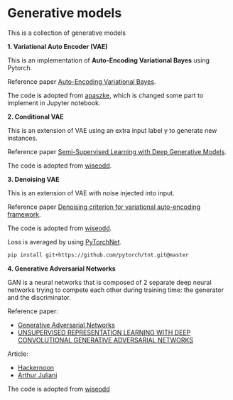 # Generative models
This is a collection of generative models

**1. Variational Auto Encoder (VAE)**

This is an implementation of **Auto-Encoding Variational Bayes** using Pytorch.

Reference paper [Auto-Encoding Variational Bayes](https://arxiv.org/abs/1312.6114).

The code is adopted from [apaszke](https://github.com/pytorch/examples/blob/master/vae/main.py), which is changed some part to implement in Jupyter notebook.

**2. Conditional VAE**

This is an extension of VAE using an extra input label y to generate new instances.

Reference paper [Semi-Supervised Learning with Deep Generative Models](https://arxiv.org/abs/1406.5298).

The code is adopted from [wiseodd](https://github.com/wiseodd/generative-models/tree/master/VAE/conditional_vae).

**3. Denoising VAE**

This is an extension of VAE with noise injected into input.

Reference paper [Denoising criterion for variational auto-encoding framework](https://arxiv.org/abs/1511.06406).

The code is adopted from [wiseodd](https://github.com/wiseodd/generative-models/blob/master/VAE/denoising_vae/dvae_pytorch.py).

Loss is averaged by using [PyTorchNet](https://github.com/pytorch/tnt).

```sh
pip install git+https://github.com/pytorch/tnt.git@master
```

**4. Generative Adversarial Networks**

GAN is a neural networks that is composed of 2 separate deep neural networks trying to compete each other during training time: the generator and the discriminator.

Reference paper:
- [Generative Adversarial Networks](https://arxiv.org/abs/1406.2661)
- [UNSUPERVISED REPRESENTATION LEARNING WITH DEEP CONVOLUTIONAL GENERATIVE ADVERSARIAL NETWORKS](https://arxiv.org/pdf/1511.06434.pdf)

Article:
- [Hackernoon](https://hackernoon.com/how-do-gans-intuitively-work-2dda07f247a1#.4ppap66hn)
- [Arthur Juliani](https://medium.com/@awjuliani/generative-adversarial-networks-explained-with-a-classic-spongebob-squarepants-episode-54deab2fce39#.w5pqccvbr)

The code is adopted from [wiseodd](https://github.com/wiseodd/generative-models/blob/master/GAN/vanilla_gan/gan_pytorch.py)

